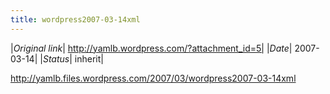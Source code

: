 ```yaml
---
title: wordpress2007-03-14xml
---
```


|*Original link*| http://yamlb.wordpress.com/?attachment_id=5|
|*Date*| 2007-03-14|
|*Status*| inherit|

http://yamlb.files.wordpress.com/2007/03/wordpress2007-03-14xml